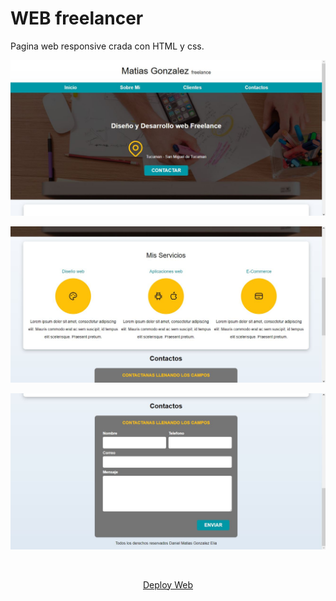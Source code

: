 # WEB freelancer
Pagina web responsive crada con HTML y css.

<p align="center">
  <a><img src="./img/Captura1.JPG" /></a>
</p>
<p align="center">
    <a><img src="./img/Captura2.jpg" /></a>
</p>
<p align="center">
    <a><img src="./img/Captura3.jpg" /></a>
</p>
&nbsp;
<p align="center" width="400">
    <a href="https://stalwart-granita-a8fa8f.netlify.app">Deploy Web</a>
</p>
